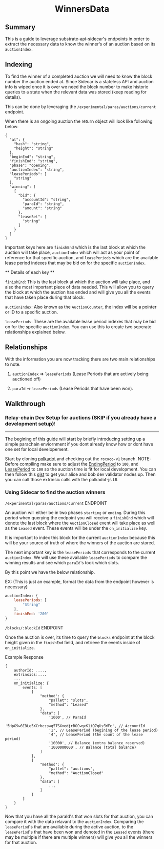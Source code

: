<h1 style="text-align: center">WinnersData</h1>

## Summary

This is a guide to leverage substrate-api-sidecar's endpoints in order to extract the necessary data to know the winner's of an auction based on its `auctionIndex`.


## Indexing

To find the winner of a completed auction we will need to know the block number the auction ended at. Since Sidecar is a stateless API and auction info is wiped once it is over we need the block number to make historic queries to a state when the relevant data was stored (keep reading for details).

This can be done by leveraging the `/experimental/paras/auctions/current` endpoint. 

When there is an ongoing auction the return object will look like following below:

```
{
  "at": {
    "hash": "string",
    "height": "string"
  },
  "beginEnd": "string",
  "finishEnd": "string",
  "phase": "opening",
  "auctionIndex": "string",
  "leasePeriods": [
    "string"
  ],
  "winning": [
    {
      "bid": {
        "accountId": "string",
        "paraId": "string",
        "amount": "string"
      },
      "leaseSet": [
        "string"
      ]
    }
  ]
}
```

Important keys here are `finishEnd` which is the last block at which the auction will take place, `auctionIndex` which will act as your point of reference for that specific auction, and `leasePeriods` which are the available lease period indexes that may be bid on for the specific `auctionIndex`. 

** Details of each key **

`finishEnd`: This is the last block at which the auction will take place, and also the most important piece of data needed. This will allow you to query the block at which the auction has ended and will give you all the events that have taken place during that block. 

`auctionIndex`: Also known as the `AuctionCounter`, the index will be a pointer or ID to a specific auction. 

`leasePeriods`: These are the available lease period indexes that may be bid on for the specific `auctionIndex`. You can use this to create two seperate relationships explained below. 


## Relationships

With the information you are now tracking there are two main relationships to note. 

1. `auctionIndex` => `leasePeriods` (Lease Periods that are actively being auctioned off)

2. `paraId` => `leasePeriods` (Lease Periods that have been won).


## Walkthrough

### Relay-chain Dev Setup for auctions (SKIP if you already have a development setup)!
-------------

The begining of this guide will start by briefly introducing setting up a simple parachain enviornment if you dont already know how or dont have one set for local developement. 

Start by cloning [polkadot](https://github.com/paritytech/polkadot) and checking out the `rococo-v1` branch. NOTE: Before compiling make sure to adjust the [EndingPeriod](https://github.com/paritytech/polkadot/blob/rococo-v1/runtime/rococo/src/lib.rs#L745) to `100`, and [LeasePeriod](https://github.com/paritytech/polkadot/blob/rococo-v1/runtime/rococo/src/lib.rs#L761) to `100` so the auction time is fit for local development. You can then follow this [gist](https://gist.github.com/emostov/a58f887fce6af8a9b4aa2421114836c5) to get your alice and bob dev validator nodes up. Then you can call those extrinsic calls with the polkadot-js UI. 

### Using Sidecar to find the auction winners

`/experimental/paras/auctions/current` ENDPOINT

An auction will either be in two phases `starting` or `ending`. During this period when querying the endpoint you will receive a `finishEnd` which will denote the last block where the `AuctionClosed` event will take place as well as the `Leased` event. These events will be under the `on_initialize` key. 

It is important to index this block for the current `auctionIndex` because this will be your source of truth of where the winners of the auction are stored. 

The next important key is the `leasePeriods` that corresponds to the current `auctionIndex`. We will use these available `leasePeriods` to compare the winning results and see which `paraId`'s took which slots. 

By this point we have the below relationship. 

EX: (This is just an example, format the data from the endpoint however is necessary)
```javascript
auctionIndex: {
    leasePeriods: [
        "String"
    ],
    finishEnd: '200'
}
```

`/blocks/:blockId` ENDPOINT

Once the auction is over, its time to query the `blocks` endpoint at the block height given in the `finishEnd` field, and retrieve the events inside of `on_initialize`.

Example Response
```
{
    authorId: ....,
    extrinsics:....
    ...
    on_initialize: {
        events: [
            {
                "method": {
                    "pallet": "slots",
                    "method": "Leased"
                },
                "data": [
                    '1000', // ParaId
                    '5HpG9w8EBLe5XCrbczpwq5TSXvedjrBGCwqxK1iQ7qUsSWFc', // AccountId
                    '1', // LeasePeriod (begining of the lease period)
                    '4', // LeasePeriod (the count of the lease period)
                    '10000', // Balance (extra balance reserved)
                    '1000000000', // Balance (total balance) 
                ]
            },
            {
                "method": {
                    "pallet": "auctions",
                    "method": "AuctionClosed"
                },
                "data": [
                    ...
                ]
            }
        ]
    }
}
```

Now that you have all the paraId's that won slots for that auction, you can compare it with the data relavant to the `auctionIndex`. Comparing the `leasePeriod`'s that are available during the active auction, to the `leasePeriod`'s that have been won and denoted in the `Leased` events (there may be multiple if there are multiple winners) will give you all the winners for that auction. 
